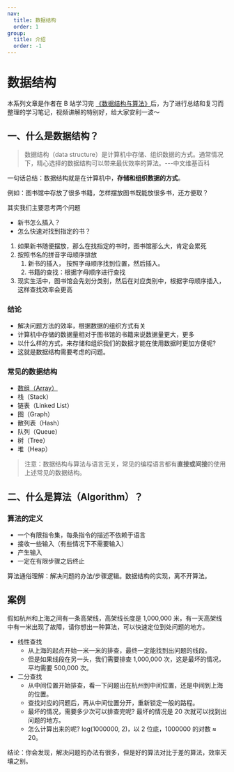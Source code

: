 ```yaml
---
nav:
  title: 数据结构
  order: 1
group:
  title: 介绍
  order: -1
---
```


# 数据结构

本系列文章是作者在 B 站学习完 [《数据结构与算法》](https://www.bilibili.com/video/BV1x7411L7Q7)后，为了进行总结和复习而整理的学习笔记，视频讲解的特别好，给大家安利一波～

## 一、什么是数据结构？

> 数据结构（data structure）是计算机中存储、组织数据的方式。通常情况下，精心选择的数据结构可以带来最优效率的算法。---中文维基百科

一句话总结：数据结构就是在计算机中，**存储和组织数据的方式**。

例如：图书馆中存放了很多书籍，怎样摆放图书既能放很多书，还方便取？

其实我们主要思考两个问题

- 新书怎么插入？
- 怎么快速对找到指定的书？

1. 如果新书随便摆放，那么在找指定的书时，图书馆那么大，肯定会累死
2. 按照书名的拼音字母顺序排放
   1. 新书的插入， 按照字母顺序找到位置，然后插入。
   2. 书籍的查找：根据字母顺序进行查找
3. 现实生活中，图书馆会先划分类别，然后在对应类别中，根据字母顺序插入，这样查找效率会更高

### 结论

- 解决问题方法的效率，根据数据的组织方式有关
- 计算机中存储的数据量相对于图书馆的书籍来说数据量更大，更多
- 以什么样的方式，来存储和组织我们的数据才能在使用数据时更加方便呢?
- 这就是数据结构需要考虑的问题。

### 常见的数据结构

- [数组（Array）](https://developer.mozilla.org/zh-CN/docs/Web/JavaScript/Reference/Global_Objects/Array)
- 栈（Stack）
- 链表（Linked List）
- 图（Graph）
- 散列表（Hash）
- 队列（Queue）
- 树（Tree）
- 堆（Heap）

> 注意：数据结构与算法与语言无关，常见的编程语言都有**直接或间接**的使用上述常见的数据结构。

## 二、什么是算法（Algorithm）？

### 算法的定义

- 一个有限指令集，每条指令的描述不依赖于语言
- 接收一些输入（有些情况下不需要输入）
- 产生输入
- 一定在有限步骤之后终止

算法通俗理解：解决问题的办法/步骤逻辑。数据结构的实现，离不开算法。

## 案例

假如杭州和上海之间有一条高架线，高架线长度是 1,000,000 米，有一天高架线中有一米出现了故障，请你想出一种算法，可以快速定位到处问题的地方。

- 线性查找
  - 从上海的起点开始一米一米的排查，最终一定能找到出问题的线段。
  - 但是如果线段在另一头，我们需要排查 1,000,000 次，这是最坏的情况，平均需要 500,000 次。
- 二分查找
  - 从中间位置开始排查，看一下问题出在杭州到中间位置，还是中间到上海的位置。
  - 查找对应的问题后，再从中间位置分开，重新锁定一般的路程。
  - 最坏的情况，需要多少次可以排查完呢? 最坏的情况是 20 次就可以找到出问题的地方。
  - 怎么计算出来的呢? log(1000000, 2)，以 2 位底，1000000 的对数 ≈ 20。

结论：你会发现，解决问题的办法有很多，但是好的算法对比于差的算法，效率天壤之别。
